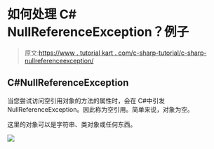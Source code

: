 # 如何处理 C# NullReferenceException？例子

> 原文:[https://www . tutorial kart . com/c-sharp-tutorial/c-sharp-nullreferenceexception/](https://www.tutorialkart.com/c-sharp-tutorial/c-sharp-nullreferenceexception/)

## C#NullReferenceException

当您尝试访问空引用对象的方法的属性时，会在 C#中引发 NullReferenceException。因此称为空引用。简单来说，对象为空。

这里的对象可以是字符串、类对象或任何东西。

[![](../Images/925da31b32d6bc3827932f6c8afb11bb.png)](https://www.tutorialkart.com/)